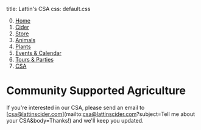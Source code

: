 title: Lattin's CSA
css: default.css

0. [Home](index.html)
1. [Cider](cider.html)
2. [Store](store.html)
3. [Animals](animals.html)
4. [Plants](plants.html)
5. [Events & Calendar](events.html)
6. [Tours & Parties](tours.html)
7. [CSA](csa.html)

# Community Supported Agriculture

If you're interested in our CSA, please send an email to [csa@lattinscider.com](mailto:csa@lattinscider.com?subject=Tell me about your CSA&body=Thanks!) and we'll keep you updated.


